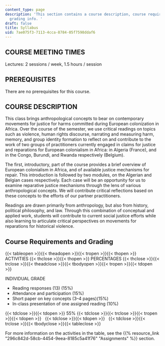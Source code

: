 ```yaml
---
content_type: page
description: 'This section contains a course description, course requirements, and
  grading info. '
draft: false
title: Syllabus
uid: 7ae075f3-7113-4cca-8784-05f7598ddaf6
---
```

## COURSE MEETING TIMES

Lectures: 2 sessions / week, 1.5 hours / session

## PREREQUISITES

There are no prerequisites for this course.

## COURSE DESCRIPTION

This class brings anthropological concepts to bear on contemporary movements for justice for harms committed during European colonization in Africa. Over the course of the semester, we use critical readings on topics such as violence, human rights discourse, narrating and measuring harm, memory, and group identity formation to reflect on and contribute to the work of two groups of practitioners currently engaged in claims for justice and reparations for European colonialism in Africa: in Algeria (France), and in the Congo, Burundi, and Rwanda respectively (Belgium).

The first, introductory, part of the course provides a brief overview of European colonialism in Africa, and of available justice mechanisms for repair. This introduction is followed by two modules, on the Algerian and Belgian cases respectively. Each case will be an opportunity for us to examine reparative justice mechanisms through the lens of various anthropological concepts. We will contribute critical reflections based on these concepts to the efforts of our partner practitioners.

Readings are drawn primarily from anthropology, but also from history, political philosophy, and law. Through this combination of conceptual and applied work, students will contribute to current social justice efforts while also learning to articulate critical perspectives on movements for reparations for historical violence.

## Course Requirements and Grading

{{< tableopen >}}{{< theadopen >}}{{< tropen >}}{{< thopen >}}
ACTIVITIES
{{< thclose >}}{{< thopen >}}
PERCENTAGES
{{< thclose >}}{{< trclose >}}{{< theadclose >}}{{< tbodyopen >}}{{< tropen >}}{{< tdopen >}}

INDIVIDUAL GRADE 

- Reading responses (13) (15%)
- Attendance and participation (15%)
- Short paper on key concepts (3–4 pages)(15%)
- In-class presentation of one assigned reading (10%)

{{< tdclose >}}{{< tdopen >}}
55%
{{< tdclose >}}{{< trclose >}}{{< tropen >}}{{< tdopen >}}
 
{{< tdclose >}}{{< tdopen >}}
 
{{< tdclose >}}{{< trclose >}}{{< tbodyclose >}}{{< tableclose >}}

For more information on the activities in the table, see the {{% resource_link "296c842d-58cb-4454-9eea-8185c5a41f76" "Assignments" %}} section.